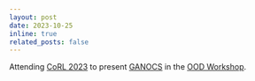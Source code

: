 ```yaml
---
layout: post
date: 2023-10-25
inline: true
related_posts: false
---
```


Attending [CoRL 2023](https://www.corl2023.org/) to present [GANOCS](https://baldeeb.github.io/publications/) in the [OOD Workshop](https://sites.google.com/stanford.edu/corl2023ood/home).